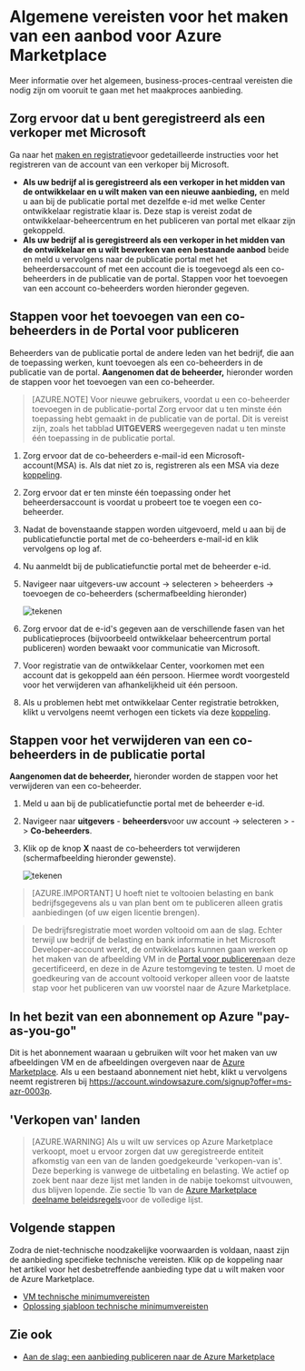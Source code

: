 <properties
   pageTitle="Niet-technische vereisten voor het maken van een aanbod voor Azure Marketplace | Microsoft Azure"
   description="Meer informatie over de vereisten voor het maken en implementeren van een aanbod met de Azure Marketplace voor anderen kunt kopen."
   services="marketplace-publishing"
   documentationCenter=""
   authors="HannibalSII"
   manager="hascipio"
   editor=""/>

<tags
  ms.service="marketplace"
  ms.devlang="na"
  ms.topic="article"
  ms.tgt_pltfrm="Azure"
  ms.workload="na"
  ms.date="08/18/2016"
  ms.author="hascipio"/>

# <a name="general-prerequisites-for-creating-an-offer-for-the-azure-marketplace"></a>Algemene vereisten voor het maken van een aanbod voor Azure Marketplace
Meer informatie over het algemeen, business-proces-centraal vereisten die nodig zijn om vooruit te gaan met het maakproces aanbieding.

## <a name="ensure-that-you-are-registered-as-a-seller-with-microsoft"></a>Zorg ervoor dat u bent geregistreerd als een verkoper met Microsoft
Ga naar het [maken en registratie](marketplace-publishing-accounts-creation-registration.md)voor gedetailleerde instructies voor het registreren van de account van een verkoper bij Microsoft.

- **Als uw bedrijf al is geregistreerd als een verkoper in het midden van de ontwikkelaar en u wilt maken van een nieuwe aanbieding,** en meld u aan bij de publicatie portal met dezelfde e-id met welke Center ontwikkelaar registratie klaar is. Deze stap is vereist zodat de ontwikkelaar-beheercentrum en het publiceren van portal met elkaar zijn gekoppeld.
- **Als uw bedrijf al is geregistreerd als een verkoper in het midden van de ontwikkelaar en u wilt bewerken van een bestaande aanbod** beide en meld u vervolgens naar de publicatie portal met het beheerdersaccount of met een account die is toegevoegd als een co-beheerders in de publicatie van de portal. Stappen voor het toevoegen van een account co-beheerders worden hieronder gegeven.

## <a name="steps-to-add-a-co-admin-in-the-publishing-portal"></a>Stappen voor het toevoegen van een co-beheerders in de Portal voor publiceren
Beheerders van de publicatie portal de andere leden van het bedrijf, die aan de toepassing werken, kunt toevoegen als een co-beheerders in de publicatie van de portal. **Aangenomen dat de beheerder,** hieronder worden de stappen voor het toevoegen van een co-beheerder.

>[AZURE.NOTE] Voor nieuwe gebruikers, voordat u een co-beheerder toevoegen in de publicatie-portal Zorg ervoor dat u ten minste één toepassing hebt gemaakt in de publicatie van de portal. Dit is vereist zijn, zoals het tabblad **UITGEVERS** weergegeven nadat u ten minste één toepassing in de publicatie portal.

1. Zorg ervoor dat de co-beheerders e-mail-id een Microsoft-account(MSA) is. Als dat niet zo is, registreren als een MSA via deze [koppeling](https://signup.live.com/signup?uaid=0089f09ccae94043a0f07c2aaf928831&lic=1).
2. Zorg ervoor dat er ten minste één toepassing onder het beheerdersaccount is voordat u probeert toe te voegen een co-beheerder.
3. Nadat de bovenstaande stappen worden uitgevoerd, meld u aan bij de publicatiefunctie portal met de co-beheerders e-mail-id en klik vervolgens op log af.
4. Nu aanmeldt bij de publicatiefunctie portal met de beheerder e-id.
5. Navigeer naar uitgevers-uw account -> selecteren > beheerders -> toevoegen de co-beheerders (schermafbeelding hieronder)

    ![tekenen](media/marketplace-publishing-pre-requisites/imgAddAdmin_05.png)

6. Zorg ervoor dat de e-id's gegeven aan de verschillende fasen van het publicatieproces (bijvoorbeeld ontwikkelaar beheercentrum portal publiceren) worden bewaakt voor communicatie van Microsoft.
7. Voor registratie van de ontwikkelaar Center, voorkomen met een account dat is gekoppeld aan één persoon. Hiermee wordt voorgesteld voor het verwijderen van afhankelijkheid uit één persoon.
8. Als u problemen hebt met ontwikkelaar Center registratie betrokken, klikt u vervolgens neemt verhogen een tickets via deze [koppeling](https://developer.microsoft.com/en-us/windows/support).

## <a name="steps-to-delete-a-co-admin-in-the-publishing-portal"></a>Stappen voor het verwijderen van een co-beheerders in de publicatie portal
**Aangenomen dat de beheerder,** hieronder worden de stappen voor het verwijderen van een co-beheerder.

1. Meld u aan bij de publicatiefunctie portal met de beheerder e-id.
2. Navigeer naar **uitgevers** - **beheerders**voor uw account -> selecteren > -> **Co-beheerders**.
3. Klik op de knop **X** naast de co-beheerders tot verwijderen (schermafbeelding hieronder gewenste).

    ![tekenen](media/marketplace-publishing-pre-requisites/imgDeleteAdmin_03.png)

> [AZURE.IMPORTANT] U hoeft niet te voltooien belasting en bank bedrijfsgegevens als u van plan bent om te publiceren alleen gratis aanbiedingen (of uw eigen licentie brengen).

> De bedrijfsregistratie moet worden voltooid om aan de slag. Echter terwijl uw bedrijf de belasting en bank informatie in het Microsoft Developer-account werkt, de ontwikkelaars kunnen gaan werken op het maken van de afbeelding VM in de [Portal voor publiceren](https://publish.windowsazure.com)aan deze gecertificeerd, en deze in de Azure testomgeving te testen. U moet de goedkeuring van de account voltooid verkoper alleen voor de laatste stap voor het publiceren van uw voorstel naar de Azure Marketplace.

## <a name="acquire-an-azure-pay-as-you-go-subscription"></a>In het bezit van een abonnement op Azure "pay-as-you-go"
Dit is het abonnement waaraan u gebruiken wilt voor het maken van uw afbeeldingen VM en de afbeeldingen overgeven naar de [Azure Marketplace](https://azure.microsoft.com/marketplace/). Als u een bestaand abonnement niet hebt, klikt u vervolgens neemt registreren bij https://account.windowsazure.com/signup?offer=ms-azr-0003p.

## <a name="sell-from-countries"></a>'Verkopen van' landen
> [AZURE.WARNING]
Als u wilt uw services op Azure Marketplace verkoopt, moet u ervoor zorgen dat uw geregistreerde entiteit afkomstig van een van de landen goedgekeurde 'verkopen-van is'. Deze beperking is vanwege de uitbetaling en belasting. We actief op zoek bent naar deze lijst met landen in de nabije toekomst uitvouwen, dus blijven lopende. Zie sectie 1b van de [Azure Marketplace deelname beleidsregels](http://go.microsoft.com/fwlink/?LinkID=526833)voor de volledige lijst.

## <a name="next-steps"></a>Volgende stappen
Zodra de niet-technische noodzakelijke voorwaarden is voldaan, naast zijn de aanbieding specifieke technische vereisten. Klik op de koppeling naar het artikel voor het desbetreffende aanbieding type dat u wilt maken voor de Azure Marketplace.

- [VM technische minimumvereisten](marketplace-publishing-vm-image-creation-prerequisites.md)
- [Oplossing sjabloon technische minimumvereisten](marketplace-publishing-solution-template-creation-prerequisites.md)

## <a name="see-also"></a>Zie ook
- [Aan de slag: een aanbieding publiceren naar de Azure Marketplace](marketplace-publishing-getting-started.md)
